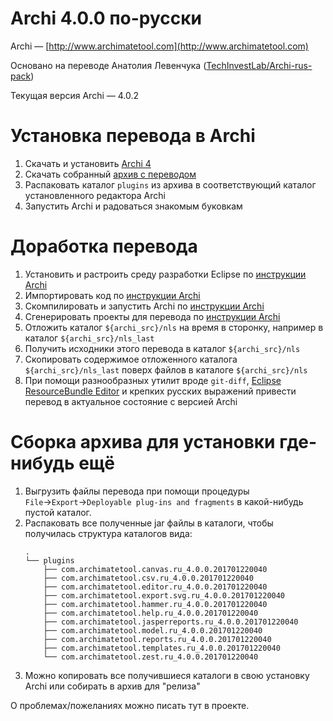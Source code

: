 # Archi 4.0.0 по-русски

Archi — [http://www.archimatetool.com](http://www.archimatetool.com)

Основано на переводе Анатолия Левенчука ([TechInvestLab/Archi-rus-pack](https://github.com/TechInvestLab/Archi-rus-pack))

Текущая версия Archi — 4.0.2

# Установка перевода в Archi

1. Скачать и установить [Archi 4](http://www.archimatetool.com/download)
2. Скачать собранный [архив с переводом](https://github.com/smeagol74/archi-ru/releases)
3. Распаковать каталог `plugins` из архива в соответствующий каталог установленного редактора Archi
4. Запустить Archi и радоваться знакомым буковкам

# Доработка перевода

1. Установить и растроить среду разработки Eclipse по [инструкции Archi](http://www.archimatetool.com/dev/eclipse-setup)
2. Импортировать код по [инструкции Archi](http://www.archimatetool.com/dev/import-code)
3. Скомпилировать и запустить Archi по [инструкции Archi](http://www.archimatetool.com/dev/running-archi)
4. Сгенерировать проекты для перевода по [инструкции Archi](http://www.archimatetool.com/dev/translate-archi)
5. Отложить каталог `${archi_src}/nls` на время в сторонку, например в каталог `${archi_src}/nls_last`
6. Получить исходники этого перевода в каталог `${archi_src}/nls`
7. Скопировать содержимое отложенного каталога `${archi_src}/nls_last` поверх файлов в каталоге `${archi_src}/nls`
8. При помощи разнообразных утилит вроде `git-diff`, [Eclipse ResourceBundle Editor](https://github.com/essiembre/eclipse-rbe) и крепких русских выражений привести перевод в актуальное состояние с версией Archi

# Сборка архива для установки где-нибудь ещё

1. Выгрузить файлы перевода при помощи процедуры `File`→`Export`→`Deployable plug-ins and fragments` в какой-нибудь пустой каталог.
2. Распаковать все полученные jar файлы в каталоги, чтобы получилась структура каталогов вида:
    ```
    .
    └── plugins
        ├── com.archimatetool.canvas.ru_4.0.0.201701220040
        ├── com.archimatetool.csv.ru_4.0.0.201701220040
        ├── com.archimatetool.editor.ru_4.0.0.201701220040
        ├── com.archimatetool.export.svg.ru_4.0.0.201701220040
        ├── com.archimatetool.hammer.ru_4.0.0.201701220040
        ├── com.archimatetool.help.ru_4.0.0.201701220040
        ├── com.archimatetool.jasperreports.ru_4.0.0.201701220040
        ├── com.archimatetool.model.ru_4.0.0.201701220040
        ├── com.archimatetool.reports.ru_4.0.0.201701220040
        ├── com.archimatetool.templates.ru_4.0.0.201701220040
        └── com.archimatetool.zest.ru_4.0.0.201701220040
    ```
3. Можно копировать все получившиеся каталоги в свою установку Archi или собирать в архив для "релиза"

О проблемах/пожеланиях можно писать тут в проекте.

